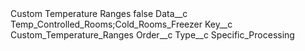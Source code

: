 <?xml version="1.0" encoding="UTF-8"?>
<CustomMetadata xmlns="http://soap.sforce.com/2006/04/metadata" xmlns:xsi="http://www.w3.org/2001/XMLSchema-instance" xmlns:xsd="http://www.w3.org/2001/XMLSchema">
    <label>Custom Temperature Ranges</label>
    <protected>false</protected>
    <values>
        <field>Data__c</field>
        <value xsi:type="xsd:string">Temp_Controlled_Rooms;Cold_Rooms_Freezer</value>
    </values>
    <values>
        <field>Key__c</field>
        <value xsi:type="xsd:string">Custom_Temperature_Ranges</value>
    </values>
    <values>
        <field>Order__c</field>
        <value xsi:nil="true"/>
    </values>
    <values>
        <field>Type__c</field>
        <value xsi:type="xsd:string">Specific_Processing</value>
    </values>
</CustomMetadata>
